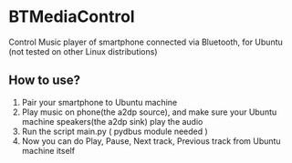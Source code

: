 # BTMediaControl
Control Music player of smartphone connected via Bluetooth, for Ubuntu (not tested on other Linux distributions)

## How to use?
1. Pair your smartphone to Ubuntu machine
2. Play music on phone(the a2dp source), and make sure your Ubuntu machine speakers(the a2dp sink) play the audio
3. Run the script main.py ( pydbus module needed )
4. Now you can do Play, Pause, Next track, Previous track from Ubuntu machine itself
